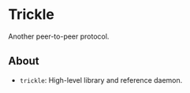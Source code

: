 # Trickle
Another peer-to-peer protocol.

## About
- `trickle`: High-level library and reference daemon.
